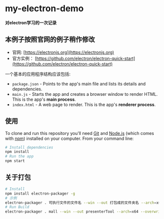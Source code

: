 # my-electron-demo

**对electron学习的一次记录**
## 本例子按照官网的例子稍作修改
- 官网: [https://electronjs.org](https://electronjs.org)
- 官方实例： [https://github.com/electron/electron-quick-start](https://github.com/electron/electron-quick-start)

一个基本的应用程序结构应该包括:

- `package.json` - Points to the app's main file and lists its details and dependencies.
- `main.js` - Starts the app and creates a browser window to render HTML. This is the app's **main process**.
- `index.html` - A web page to render. This is the app's **renderer process**.

## 使用

To clone and run this repository you'll need [Git](https://git-scm.com) and [Node.js](https://nodejs.org/en/download/) (which comes with [npm](http://npmjs.com)) installed on your computer. From your command line:

```bash
# Install dependencies
npm install
# Run the app
npm start
```

## 关于打包

```bash
# Install
npm install electron-packager -g
# 示例
electron-packager . 可执行文件的文件名 --win --out 打包成的文件夹名 --arch=x64位还是32位  --overwrite --ignore=node_modules
# Run Build
electron-packager . mall --win --out presenterTool --arch=x64 --overwrite --ignore=node_modules
